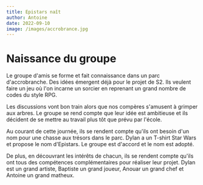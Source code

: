 ```yaml
---
title: Epistars naît
author: Antoine
date: 2022-09-10
image: /images/accrobrance.jpg
---
```


# Naissance du groupe

Le groupe d'amis se forme et fait connaissance dans un parc d'accrobranche. Des idées émergent déjà pour le projet de S2. Ils veulent faire un jeu où l'on incarne un sorcier en reprenant un grand nombre de codes du style RPG.

Les discussions vont bon train alors que nos compères s'amusent à grimper aux arbres. Le groupe se rend compte que leur idée est ambitieuse et ils décident de se mettre au travail plus tôt que prévu par l'école.

Au courant de cette journée, ils se rendent compte qu'ils ont besoin d'un nom pour une chasse aux trésors dans le parc. Dylan a un T-shirt Star Wars et propose le nom d'Epistars. Le groupe est d'accord et le nom est adopté.

De plus, en découvrant les intérêts de chacun, ils se rendent compte qu'ils ont tous des compétences complémentaires pour réaliser leur projet. Dylan est un grand artiste, Baptiste un grand joueur, Anouar un grand chef et Antoine un grand matheux.

